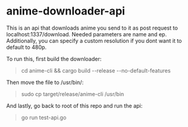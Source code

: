 # anime-downloader-api

This is an api that downloads anime you send to it as post request to localhost:1337/download.
Needed parameters are name and ep. Additionally, you can specify a custom resolution if you dont want it to default to 480p.

To run this, first build the downloader:
>cd anime-cli && cargo build --release --no-default-features

Then move the file to /usr/bin/:
>sudo cp target/release/anime-cli /usr/bin

And lastly, go back to root of this repo and run the api:
>go run test-api.go
